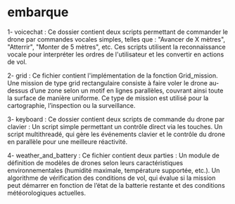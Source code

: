 # embarque

1- voicechat : Ce dossier contient deux scripts permettant de commander le drone par commandes vocales simples, telles que : "Avancer de X mètres", "Atterrir", "Monter de 5 mètres", etc. Ces scripts utilisent la reconnaissance vocale pour interpréter les ordres de l'utilisateur et les convertir en actions de vol.

2- grid : Ce fichier contient l'implémentation de la fonction Grid_mission. Une mission de type grid rectangulaire consiste à faire voler le drone au-dessus d’une zone selon un motif en lignes parallèles, couvrant ainsi toute la surface de manière uniforme. Ce type de mission est utilisé pour la cartographie, l’inspection ou la surveillance.

3- keyboard : Ce dossier contient deux scripts de commande du drone par clavier : Un script simple permettant un contrôle direct via les touches. Un script multithreadé, qui gère les événements clavier et le contrôle du drone en parallèle pour une meilleure réactivité.

4- weather_and_battery : Ce fichier contient deux parties : Un module de définition de modèles de drones selon leurs caractéristiques environnementales (humidité maximale, température supportée, etc.). Un algorithme de vérification des conditions de vol, qui évalue si la mission peut démarrer en fonction de l’état de la batterie restante et des conditions météorologiques actuelles.

